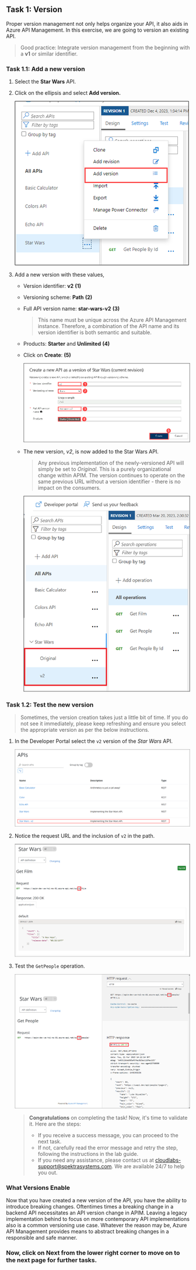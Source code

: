 ## Task 1: Version

Proper version management not only helps organize your API, it also aids in Azure API Management. In this exercise, we are going to version an existing API.

> Good practice: Integrate version management from the beginning with a **v1** or similar identifier. 

### Task 1.1: Add a new version

1. Select the **Star Wars** API.
1. Click on the ellipsis and select **Add version.**

      ![APIM Versions Add](media/Ex-5-task1-1.png)
  
1. Add a new version with these values,
    - Version identifier: **v2** **(1)** 
    - Versioning scheme: **Path** **(2)** 
    - Full API version name: **star-wars-v2** **(3)** 
      > This name must be unique across the Azure API Management instance. Therefore, a combination of the API name and its version identifier is both semantic and suitable.
    - Products: **Starter** and **Unlimited** **(4)** 
    -  Click on **Create**: **(5)** 

        ![APIM Version Create](media/Ex-5-task1-2.png)

      - The new version, _v2_, is now added to the Star Wars API. 
        > Any previous implementation of the newly-versioned API will simply be set to _Original_. This is a purely organizational change within APIM. The  version continues to operate on the same previous URL without a version identifier - there is no impact on the consumers.

          ![APIM Version Created](media/03.png)

### Task 1.2: Test the new version

> Sometimes, the version creation takes just a little bit of time. If you do not see it immediately, please keep refreshing and ensure you select the appropriate version as per the below instructions.

1. In the Developer Portal select the `v2` version of the *Star Wars* API.

      ![APIM Developer Portal Versions](media/04.png)

1. Notice the request URL and the inclusion of `v2` in the path.

      ![APIM Developer Portal Version 2](media/05.png)

1. Test the `GetPeople` operation.

      ![APIM Developer Portal Test Version](media/06.png)

   > **Congratulations** on completing the task! Now, it's time to validate it. Here are the steps:
   > - If you receive a success message, you can proceed to the next task.
   > - If not, carefully read the error message and retry the step, following the instructions in the lab guide. 
   > - If you need any assistance, please contact us at cloudlabs-support@spektrasystems.com. We are available 24/7 to help you out.

      <validation step="150dd1c5-427a-46c3-88b6-6c18bc0ed5a3" />

### What Versions Enable

Now that you have created a new version of the API, you have the ability to introduce breaking changes. Oftentimes times a breaking change in a backend API necessitates an API version change in APIM. Leaving a legacy implementation behind to focus on more contemporary API implementations also is a common versioning use case. Whatever the reason may be, Azure API Management provides means to abstract breaking changes in a responsible and safe manner.  

### Now, click on Next from the lower right corner to move on to the next page for further tasks.
